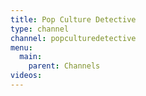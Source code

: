 ```yaml
---
title: Pop Culture Detective
type: channel
channel: popculturedetective
menu:
  main:
    parent: Channels
videos:
---
```

